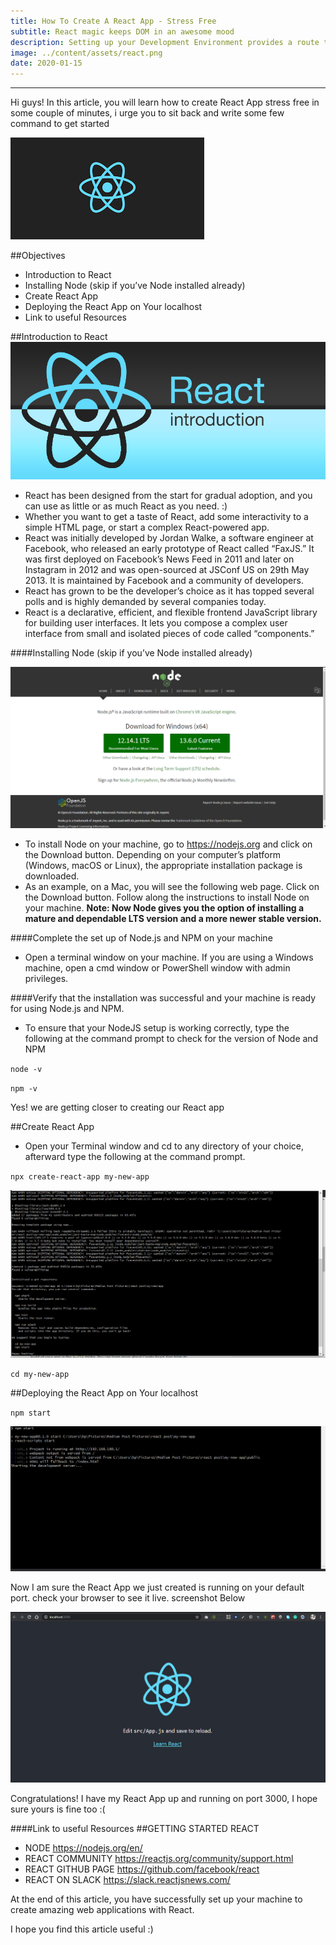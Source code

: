 ```yaml
---
title: How To Create A React App - Stress Free
subtitle: React magic keeps DOM in an awesome mood
description: Setting up your Development Environment provides a route to get started
image: ../content/assets/react.png
date: 2020-01-15
---
```

***
Hi guys! In this article, you will learn how to create React App stress free in some couple of minutes, i urge you to sit back and write some few command to get started 

![React](./react.png)

##Objectives

- Introduction to React
- Installing Node (skip if you’ve Node installed already)
- Create React App
- Deploying the React App on Your localhost
- Link to useful Resources

##Introduction to React
![ReactIntroduction](./react-introduction-pic.jpg)
- React has been designed from the start for gradual adoption, and you can use as little or as much React as you need. :)
- Whether you want to get a taste of React, add some interactivity to a simple HTML page, or start a complex React-powered app.
- React was initially developed by Jordan Walke, a software engineer at Facebook, who released an early prototype of React called “FaxJS.” It was first deployed on Facebook’s News Feed in 2011 and later on Instagram in 2012 and was open-sourced at JSConf US on 29th May 2013. It is maintained by Facebook and a community of developers.
- React has grown to be the developer’s choice as it has topped several polls and is highly demanded by several companies today.
- React is a declarative, efficient, and flexible frontend JavaScript library for building user interfaces. It lets you compose a complex user interface from small and isolated pieces of code called “components.”

####Installing Node (skip if you’ve Node installed already)

![node](./node.png)

- To install Node on your machine, go to https://nodejs.org and click on the Download button. Depending on your computer’s platform (Windows, macOS or Linux), the appropriate installation package is downloaded.
- As an example, on a Mac, you will see the following web page. Click on the Download button. Follow along the instructions to install Node on your machine.
**Note: Now Node gives you the option of installing a mature and dependable LTS version and a more newer stable version.**

####Complete the set up of Node.js and NPM on your machine
- Open a terminal window on your machine. If you are using a Windows machine, open a cmd window or PowerShell window with admin privileges.

####Verify that the installation was successful and your machine is ready for using Node.js and NPM.
- To ensure that your NodeJS setup is working correctly, type the following at the command prompt to check for the version of Node and NPM

`node -v`

`npm -v`

Yes! we are getting closer to creating our React app

##Create React App
- Open your Terminal window and cd to any directory of your choice, afterward type the following at the command prompt.

`npx create-react-app my-new-app`

![node](./create.png)

`cd my-new-app`

##Deploying the React App on Your localhost

`npm start`

![node](./start.png)

Now I am sure the React App we just created is running on your default port. check your browser to see it live. screenshot Below

![node](./siteIsLive.png)

Congratulations! I have my React App up and running on port 3000, I hope sure yours is fine too :(


####Link to useful Resources
##GETTING STARTED REACT
- NODE https://nodejs.org/en/
- REACT COMMUNITY https://reactjs.org/community/support.html
- REACT GITHUB PAGE https://github.com/facebook/react
- REACT ON SLACK https://slack.reactjsnews.com/

At the end of this article, you have successfully set up your machine to create amazing web applications with React.


I hope you find this article useful :)
